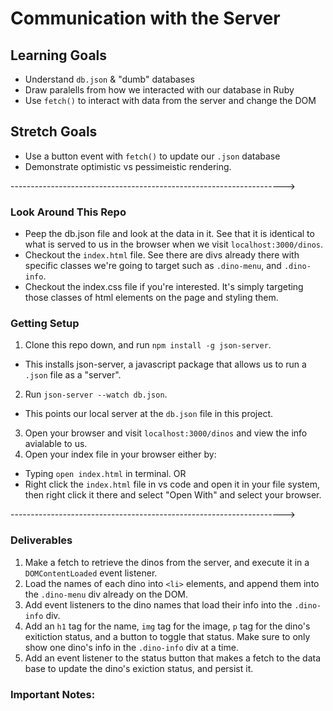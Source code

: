 # Communication with the Server

## Learning Goals
* Understand `db.json` & "dumb" databases
* Draw paralells from how we interacted with our database in Ruby
* Use `fetch()` to interact with data from the server and change the DOM

## Stretch Goals
* Use a button event with `fetch()` to update our `.json` database
* Demonstrate optimistic vs pessimeistic rendering.

-------------------------------------------------------------------->

### Look Around This Repo
* Peep the db.json file and look at the data in it. See that it is identical to what is served to us in the browser when we visit `localhost:3000/dinos`.
* Checkout the `index.html` file. See there are divs already there with specific classes we're going to target such as 
`.dino-menu`, and `.dino-info`.
* Checkout the index.css file if you're interested. It's simply targeting those classes of html elements on the page and styling them.

### Getting Setup
1. Clone this repo down, and run `npm install -g json-server`.
  * This installs json-server, a javascript package that allows us to run a `.json` file as a "server".
2. Run `json-server --watch db.json`. 
  * This points our local server at the `db.json` file in this project. 
3. Open your browser and visit `localhost:3000/dinos` and view the info avialable to us.
4. Open your index file in your browser either by:
  * Typing `open index.html` in terminal.
  OR  
  * Right click the `index.html` file in vs code and open it in your file system, then right click it there and select "Open With" and select your browser.

-------------------------------------------------------------------->

### Deliverables 

1. Make a fetch to retrieve the dinos from the server, and execute it in a `DOMContentLoaded` event listener.
2. Load the names of each dino into `<li>` elements, and append them into the `.dino-menu` div already on the DOM.
3. Add event listeners to the dino names that load their info into the `.dino-info` div.
4. Add an `h1` tag for the name, `img` tag for the image, `p` tag for the dino's exitiction status, and a button to toggle that status. Make sure to only show one dino's info in the `.dino-info` div at a time.
5. Add an event listener to the status button that makes a fetch to the data base to update the dino's exiction status, and persist it.

### Important Notes:
